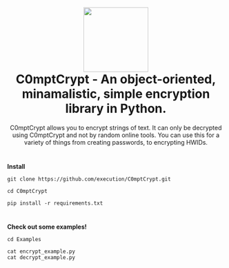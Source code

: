 <h1 align="center">
	<img src="https://www.nicepng.com/png/full/395-3955868_security-shield-lock-icon.png" width="150px"><br>
    C0mptCrypt - An object-oriented, minamalistic, simple encryption library in Python.
</h1>
<p align="center">
    C0mptCrypt allows you to encrypt strings of text. It can only be decrypted using C0mptCrypt and not by random online tools. You can use this for a variety of things from creating passwords, to encrypting HWIDs.
</p>

<h1></h1>

**Install**

```
git clone https://github.com/execution/C0mptCrypt.git
```

```
cd C0mptCrypt
```

```
pip install -r requirements.txt
```

<h1></h1>

**Check out some examples!**

```
cd Examples
```

```
cat encrypt_example.py
cat decrypt_example.py
```

